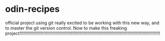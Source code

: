# odin-recipes
official project using git
really excited to be working with this new way, and to master the git version control. 
Now to make this freaking project!!!!!!!!!!!!!!!!!!!!!!!!!!!!!!!!!!!!!!!!!!!!!!!!!!!!!!!!!!!!!!!!!!!!!!!!!!!!!!!!!!!!!!!!!!!!!!!!!!!!!!!!!!!!!!!!